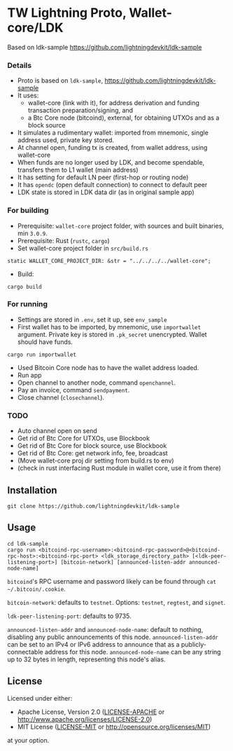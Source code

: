 # TW Lightning Proto, Wallet-core/LDK
Based on ldk-sample
https://github.com/lightningdevkit/ldk-sample


### Details

- Proto is based on `ldk-sample`, https://github.com/lightningdevkit/ldk-sample
- It uses:
  - wallet-core (link with it), for address derivation and funding transaction preparation/signing, and
  - a Btc Core node (bitcoind), external, for obtaining UTXOs and as a block source
- It simulates a rudimentary wallet: imported from mnemonic, single address used, private key stored.
- At channel open, funding tx is created, from wallet address, using wallet-core
- When funds are no longer used by LDK, and become spendable, transfers them to L1 wallet (main address)
- It has setting for default LN peer (first-hop or routing node)
- It has `opendc` (open default connection) to connect to default peer
- LDK state is stored in LDK data dir (as in original sample app)


### For building

- Prerequisite: `wallet-core` project folder, with sources and built binaries, min `3.0.9`.
- Prerequisite: Rust (`rustc`, `cargo`)
- Set wallet-core project folder in `src/build.rs`

```
static WALLET_CORE_PROJECT_DIR: &str = "../../../../wallet-core";
```

- Build:

```
cargo build
```

### For running

- Settings are stored in `.env`, set it up, see `env_sample`
- First wallet has to be imported, by mnemonic, use `importwallet` argument.  Private key is stored in `.pk_secret` unencrypted. Wallet should have funds.
```
cargo run importwallet
```

- Used Bitcoin Core node has to have the wallet address loaded.
- Run app
- Open channel to another node, command `openchannel`.
- Pay an invoice, command `sendpayment`.
- Close channel (`closechannel`).


### TODO

- Auto channel open on send
- Get rid of Btc Core for UTXOs, use Blockbook
- Get rid of Btc Core for block source, use Blockbook
- Get rid of Btc Core: get network info, fee, broadcast
- (Move wallet-core proj dir setting from build.rs to env)
- (check in rust interfacing Rust module in wallet core, use it from there)




## Installation
```
git clone https://github.com/lightningdevkit/ldk-sample
```

## Usage
```
cd ldk-sample
cargo run <bitcoind-rpc-username>:<bitcoind-rpc-password>@<bitcoind-rpc-host>:<bitcoind-rpc-port> <ldk_storage_directory_path> [<ldk-peer-listening-port>] [bitcoin-network] [announced-listen-addr announced-node-name]
```
`bitcoind`'s RPC username and password likely can be found through `cat ~/.bitcoin/.cookie`.

`bitcoin-network`: defaults to `testnet`. Options: `testnet`, `regtest`, and `signet`.

`ldk-peer-listening-port`: defaults to 9735.

`announced-listen-addr` and `announced-node-name`: default to nothing, disabling any public announcements of this node.
`announced-listen-addr` can be set to an IPv4 or IPv6 address to announce that as a publicly-connectable address for this node.
`announced-node-name` can be any string up to 32 bytes in length, representing this node's alias.

## License

Licensed under either:

 * Apache License, Version 2.0 ([LICENSE-APACHE](LICENSE-APACHE) or http://www.apache.org/licenses/LICENSE-2.0)
 * MIT License ([LICENSE-MIT](LICENSE-MIT) or http://opensource.org/licenses/MIT)

at your option.
